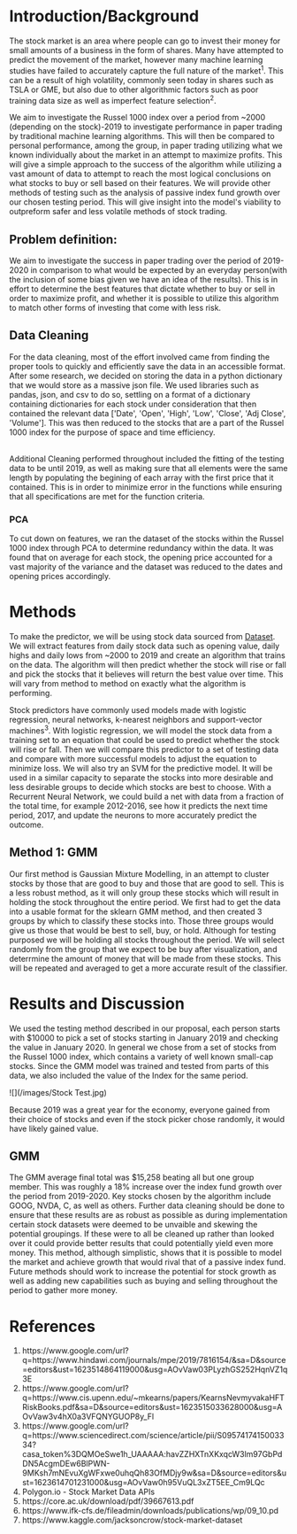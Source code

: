 <h1><b>Introduction/Background</b></h1>

The stock market is an area where people can go to invest their money for small amounts of a business in the form of shares. Many have attempted to predict the movement of the market, however many machine learning studies have failed to accurately capture the full nature of the market<sup>1</sup>. This can be a result of high volatility, commonly seen today in shares such as TSLA or GME, but also due to other algorithmic factors such as poor training data size as well as imperfect feature selection<sup>2</sup>. 

We aim to investigate the Russel 1000 index over a period from ~2000 (depending on the stock)-2019 to investigate performance in paper trading by traditional machine learning algorithms. This will then be compared to personal performance, among the group, in paper trading utilizing what we known individually about the market in an attempt to maximize profits. This will give a simple approach to the success of the algorithm while utilizing a vast amount of data to attempt to reach the most logical conclusions on what stocks to buy or sell based on their features. We will provide other methods of testing such as the analysis of passive index fund growth over our chosen testing period. This will give insight into the model's viability to outpreform safer and less volatile methods of stock trading.

<h2><b>Problem definition:</b></h2>

We aim to investigate the success in paper trading over the period of 2019-2020 in comparison to what would be expected by an everyday person(with the inclusion of some bias given we have an idea of the results). This is in effort to determine the best features that dictate whether to buy or sell in order to maximize profit, and whether it is possible to utilize this algorithm to match other forms of investing that come with less risk. 

<h2><b>Data Cleaning</b></h2>
For the data cleaning, most of the effort involved came from finding the proper tools to quickly and efficiently save the data in an accessible format. After some research, we decided on storing the data in a python dictionary that we would store as a massive json file. We used libraries such as pandas, json, and csv to do so, settling on a format of a dictionary containing dictionaries for each stock under consideration that then contained the relevant data ['Date', 'Open', 'High', 'Low', 'Close', 'Adj Close', 'Volume']. This was then reduced to the stocks that are a part of the Russel 1000 index for the purpose of space and time efficiency. <br><br>

Additional Cleaning performed throughout included the fitting of the testing data to be until 2019, as well as making sure that all elements were the same length by populating the begining of each array with the first price that it contained. This is in order to minimize error in the functions while ensuring that all specifications are met for the function criteria.

<h3>PCA</h3>
To cut down on features, we ran the dataset of the stocks within the Russel 1000 index through PCA to determine redundancy within the data. It was found that on average for each stock, the opening price accounted for a vast majority of the variance and the dataset was reduced to the dates and opening prices accordingly.

<h1><b>Methods</b></h1>

To make the predictor, we will be using stock data sourced from <a href ='https://www.kaggle.com/jacksoncrow/stock-market-dataset'>Dataset</a>. We will extract features from daily stock data such as opening value, daily highs and daily lows from ~2000 to 2019 and create an algorithm that trains on the data. The algorithm will then predict whether the stock will rise or fall and pick the stocks that it believes will return the best value over time. This will vary from method to method on exactly what the algorithm is performing.

Stock predictors have commonly used models made with logistic regression, neural networks, k-nearest neighbors and support-vector machines<sup>3</sup>. With logistic regression, we will model the stock data from a training set to an equation that could be used to predict whether the stock will rise or fall. Then we will compare this predictor to a set of testing data and compare with more successful models to adjust the equation to minimize loss.
We will also try an SVM for the predictive model. It will be used in a similar capacity to separate the stocks into more desirable and less desirable groups to decide which stocks are best to choose. 
With a Recurrent Neural Network, we could build a net with data from a fraction of the total time, for example 2012-2016, see how it predicts the next time period, 2017, and update the neurons to more accurately predict the outcome.

<h2><b>Method 1: GMM</b></h2>

Our first method is Gaussian Mixture Modelling, in an attempt to cluster stocks by those that are good to buy and those that are good to sell. This is a less robust method, as it will only group these stocks which will result in holding the stock throughout the entire period. We first had to get the data into a usable format for the sklearn GMM method, and then created 3 groups by which to classify these stocks into. Those three groups would give us those that would be best to sell, buy, or hold. Although for testing purposed we will be holding all stocks throughout the period. We will select randomly from the group that we expect to be buy after visualization, and deterrmine the amount of money that will be made from these stocks. This will be repeated and averaged to get a more accurate result of the classifier. 



<h1><b>Results and Discussion</b></h1>

We used the testing method described in our proposal, each person starts with $10000 to pick a set of stocks starting in January 2019 and checking the value in January 2020. In general we chose from a set of stocks from the Russel 1000 index, which contains a variety of well known small-cap stocks. Since the GMM model was trained and tested from parts of this data, we also included the value of the Index for the same period. 

![](/images/Stock Test.jpg)

Because 2019 was a great year for the economy, everyone gained from their choice of stocks and even if the stock picker chose randomly, it would have likely gained value. 

<h2>GMM</h2>
The GMM average final total was $15,258 beating all but one group member. This was roughly a 18% increase over the index fund growth over the period from 2019-2020. Key stocks chosen by the algorithm include GOOG, NVDA, C, as well as others. Further data cleaning should be done to ensure that these results are as robust as possible as during implementation certain stock datasets were deemed to be unvaible and skewing the potential groupings. If these were to all be cleaned up rather than looked over it could provide better results that could potentially yield even more money. This method, although simplistic, shows that it is possible to model the market and achieve growth that would rival that of a passive index fund. Future methods should work to increase the potential for stock growth as well as adding new capabilities such as buying and selling throughout the period to gather more money. 

<h1><b>References</b></h1>
<ol>
<li>https://www.google.com/url?q=https://www.hindawi.com/journals/mpe/2019/7816154/&sa=D&source=editors&ust=1623514864119000&usg=AOvVaw03PLyzhGS252HqnVZ1q3E</li>
<li>https://www.google.com/url?q=https://www.cis.upenn.edu/~mkearns/papers/KearnsNevmyvakaHFTRiskBooks.pdf&sa=D&source=editors&ust=1623515033628000&usg=AOvVaw3v4hX0a3VFQNYGUOP8y_Fl</li>
<li>https://www.google.com/url?q=https://www.sciencedirect.com/science/article/pii/S0957417415003334?casa_token%3DQMOeSwe1h_UAAAAA:havZZHXTnXKxqcW3lm97GbPdDN5AcgmDEw6BlPWN-9MKsh7mNEvuXgWFxwe0uhqQh83OfMDjy9w&sa=D&source=editors&ust=1623614701231000&usg=AOvVaw0h95VuQL3xZT5EE_Cm9LQc</li>
<li>Polygon.io - Stock Market Data APIs</li>
  <li>https://core.ac.uk/download/pdf/39667613.pdf</li>
  <li>https://www.ifk-cfs.de/fileadmin/downloads/publications/wp/09_10.pd</li>
  <li>https://www.kaggle.com/jacksoncrow/stock-market-dataset</li>
  </ol>

